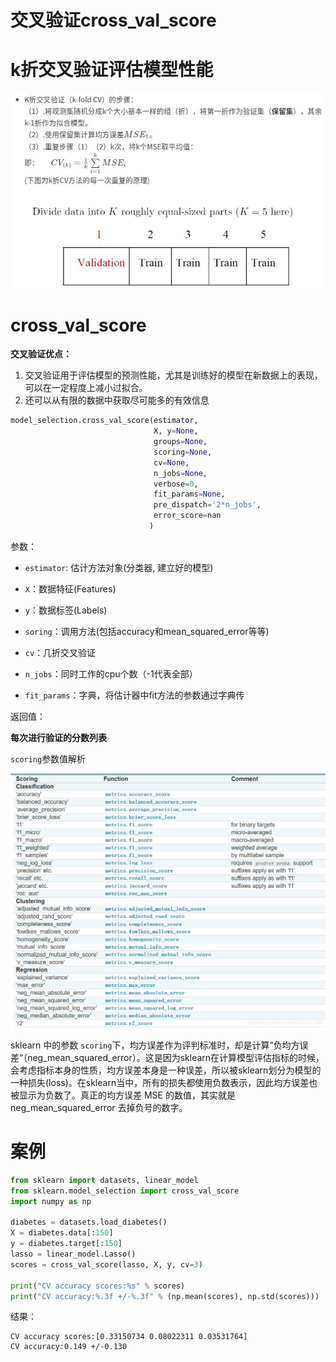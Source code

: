 # 交叉验证cross_val_score



# k折交叉验证评估模型性能

<center><img src="https://raw.githubusercontent.com/HG1227/image/master/img_tuchuang/20200708195949.png" alt="640" style="zoom:80%;" /></center>



# cross_val_score

**交叉验证优点：**

1. 交叉验证用于评估模型的预测性能，尤其是训练好的模型在新数据上的表现，可以在一定程度上减小过拟合。
2. 还可以从有限的数据中获取尽可能多的有效信息

```python
model_selection.cross_val_score(estimator, 
                                X, y=None, 
                                groups=None, 
                                scoring=None, 
                                cv=None, 
                                n_jobs=None, 
                                verbose=0, 
                                fit_params=None, 
                                pre_dispatch='2*n_jobs',
                                error_score=nan
                               )
```

参数：

- `estimator`: 估计方法对象(分类器, 建立好的模型)

- `X`：数据特征(Features)

- `y`：数据标签(Labels) 

- `soring`：调用方法(包括accuracy和mean_squared_error等等) 

- `cv`：几折交叉验证 

- `n_jobs`：同时工作的cpu个数（-1代表全部） 

- `fit_params`：字典，将估计器中fit方法的参数通过字典传



返回值：

**每次进行验证的分数列表**



`scoring`参数值解析

<center>
    <img src="https://raw.githubusercontent.com/HG1227/image/master/img_tuchuang/20200113170116.png"/>
</center>


sklearn 中的参数 `scoring`下，均方误差作为评判标准时，却是计算”负均方误差“（neg_mean_squared_error）。这是因为sklearn在计算模型评估指标的时候，会考虑指标本身的性质，均方误差本身是一种误差，所以被sklearn划分为模型的一种损失(loss)。在sklearn当中，所有的损失都使用负数表示，因此均方误差也被显示为负数了。真正的均方误差 MSE 的数值，其实就是 neg_mean_squared_error 去掉负号的数字。  







# 案例

```python
from sklearn import datasets, linear_model
from sklearn.model_selection import cross_val_score
import numpy as np

diabetes = datasets.load_diabetes()
X = diabetes.data[:150]
y = diabetes.target[:150]
lasso = linear_model.Lasso()
scores = cross_val_score(lasso, X, y, cv=3)

print("CV accuracy scores:%s" % scores)
print("CV accuracy:%.3f +/-%.3f" % (np.mean(scores), np.std(scores)))
```



结果：

```
CV accuracy scores:[0.33150734 0.08022311 0.03531764]
CV accuracy:0.149 +/-0.130
```

